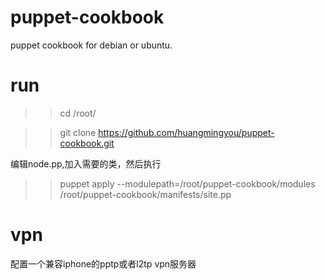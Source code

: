 # puppet-cookbook
puppet cookbook for debian or ubuntu.

# run
>>  cd /root/

>> git clone https://github.com/huangmingyou/puppet-cookbook.git

编辑node.pp,加入需要的类，然后执行

>>  puppet apply  --modulepath=/root/puppet-cookbook/modules /root/puppet-cookbook/manifests/site.pp


# vpn 

配置一个兼容iphone的pptp或者l2tp vpn服务器
